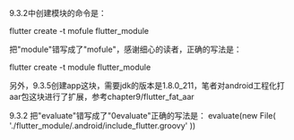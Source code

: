9.3.2中创建模块的命令是：

flutter create -t mofule flutter_module

把"module"错写成了"mofule"，感谢细心的读者，正确的写法是：

flutter create -t module flutter_module

另外，9.3.5创建app这块，需要jdk的版本是1.8.0_211，笔者对android工程化打aar包这块进行了扩展，参考chapter9/flutter_fat_aar

9.3.2 
把"evaluate"错写成了"0evaluate"正确的写法是：
evaluate(new File(
        './flutter_module/.android/include_flutter.groovy'
))
